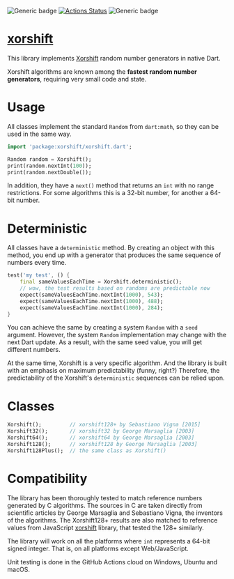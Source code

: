 ![Generic badge](https://img.shields.io/badge/status-draft-red.svg)
[![Actions Status](https://github.com/rtmigo/xorshift/workflows/unittest/badge.svg?branch=master)](https://github.com/rtmigo/xorshift/actions)
![Generic badge](https://img.shields.io/badge/tested_on-Windows_|_MacOS_|_Ubuntu-blue.svg)

# [xorshift](https://github.com/rtmigo/xorshift)

This library implements [Xorshift](https://en.wikipedia.org/wiki/Xorshift) random number generators
in native Dart.

Xorshift algorithms are known among the **fastest random number generators**, requiring very small
code and state.

# Usage

All classes implement the standard `Random` from `dart:math`, so they can be used in the same way.

``` dart
import 'package:xorshift/xorshift.dart';

Random random = Xorshift();
print(random.nextInt(100));
print(random.nextDouble());
```

In addition, they have a `next()` method that returns an `int` with no range restrictions. For some
algorithms this is a 32-bit number, for another a 64-bit number.

# Deterministic

All classes have a `deterministic` method. By creating an object with this method, you end up with a
generator that produces the same sequence of numbers every time.

``` dart
test('my test', () {
    final sameValuesEachTime = Xorshift.deterministic();
    // wow, the test results based on randoms are predictable now
    expect(sameValuesEachTime.nextInt(1000), 543);
    expect(sameValuesEachTime.nextInt(1000), 488);
    expect(sameValuesEachTime.nextInt(1000), 284);    
}    
```

You can achieve the same by creating a system `Random` with a `seed` argument. However, the
system `Random` implementation may change with the next Dart update. As a result, with the
same seed value, you will get different numbers.

At the same time, Xorshift is a very specific algorithm. And the library is built with an emphasis
on maximum predictability (funny, right?) Therefore, the predictability of the Xorshift's `deterministic`
sequences can be relied upon.

# Classes

``` dart 
Xorshift();         // xorshift128+ by Sebastiano Vigna [2015] 
Xorshift32();       // xorshift32 by George Marsaglia [2003] 
Xorshift64();       // xorshift64 by George Marsaglia [2003]
Xorshift128();      // xorshift128 by George Marsaglia [2003]
Xorshift128Plus();  // the same class as Xorshift()
```

# Compatibility

The library has been thoroughly tested to match reference numbers generated by C algorithms. The
sources in C are taken directly from scientific articles by George Marsaglia and Sebastiano Vigna,
the inventors of the algorithms. The Xorshift128+ results are also matched to reference values from
JavaScript [xorshift](https://github.com/AndreasMadsen/xorshift) library, that tested the 128+
similarly.

The library will work on all the platforms where `int` represents a 64-bit signed integer. That is,
on all platforms except Web/JavaScript.

Unit testing is done in the GitHub Actions cloud on Windows, Ubuntu and macOS.